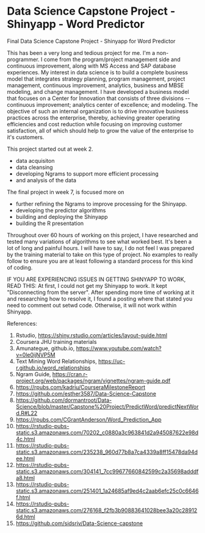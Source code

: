 # Data Science Capstone Project - Shinyapp - Word Predictor
Final Data Science Capstone Project - Shinyapp for Word Predictor

This has been a very long and tedious project for me.  I'm a non-programmer.  I come from the program/project management side and continuous improvement, along with MS Access and SAP database experiences.  My interest in data science is to build a complete business model that integrates strategy planning, program management, project management, continuous improvement, analytics, business and MBSE modeling, and change management.  I have developed a business model that focuses on a Center for Innovation that consists of three divisions -- continuous improvement; analytics center of excellence; and modeling.  The objective of such an internal organization is to drive innovative business practices across the enterprise, thereby, achieving greater operating efficiencies and cost reduction while focusing on improving customer satisfaction, all of which should help to grow the value of the enterprise to it's customers.

This project started out at week 2.  
- data acquisiton
- data cleansing
- developing Ngrams to support more efficient processing
- and analysis of the data

The final project in week 7, is focused more on 
- further refining the Ngrams to improve processing for the Shinyapp.
- developing the predictor algorithms
- building and deploying the Shinyapp
- building the R presentation 

Throughout over 60 hours of working on this project, I have researched and tested many variations of algorithms to see what worked best.  It's been a lot of long and painful hours. I will have to say, I do not feel I was prepared by the training material to take on this type of project.   No examples to really follow to ensure you are at least following a standard process for this kind of coding.  

IF YOU ARE EXPERIENCING ISSUES IN GETTING SHINYAPP TO WORK, READ THIS:  At first, I could not get my Shinyapp to work.  It kept "Disconnecting from the server".  After spending more time of working at it and researching how to resolve it, I found a posting where that stated you need to comment out setwd code.  Otherwise, it will not work within Shinyapp.  

References:  
1. Rstudio, https://shiny.rstudio.com/articles/layout-guide.html
2. Coursera JHU training materials
3. Amunategue, github.io, https://www.youtube.com/watch?v=0le0ijNVP5M
4. Text Mining Word Relationships, https://uc-r.github.io/word_relationships
5. Ngram Guide, https://cran.r-project.org/web/packages/ngram/vignettes/ngram-guide.pdf
6. https://rpubs.com/kadriu/CourseraMilestoneReport
7. https://github.com/esther3587/Data-Science-Capstone
8. https://github.com/dormantroot/Data-Science/blob/master/Capstone%20Project/PredictWord/predictNextWord.R#L22
9. https://rpubs.com/CGrantAnderson/Word_Prediction_App
10. https://rstudio-pubs-static.s3.amazonaws.com/70202_c0880a3c963841d2a945087622e98d4c.html
11. https://rstudio-pubs-static.s3.amazonaws.com/235238_960d77b8a7ca4339a8ff15478da94dee.html
12. https://rstudio-pubs-static.s3.amazonaws.com/304141_7cc99677660842599c2a35698adddfa8.html
13. https://rstudio-pubs-static.s3.amazonaws.com/251401_1a24685af9ed4c2aab6efc25c0c6646f.html
14. https://rstudio-pubs-static.s3.amazonaws.com/276168_f2fb3b90883641028bee3a20c289126d.html
15. https://github.com/sidsriv/Data-Science-capstone

